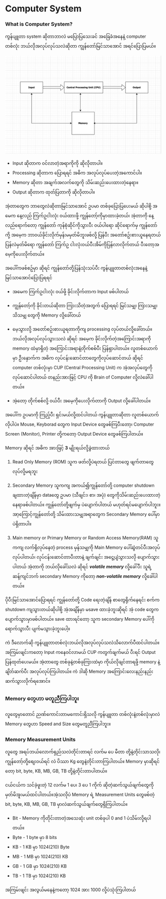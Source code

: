# Computer System

### What is Computer System?

ကွန်ပျူတာ system ဆိုတာဘာလဲ မပြောပြသေးခင် အခြေခံအနေနဲ့ computer တစ်လုံး ဘယ်လိုအလုပ်လုပ်သလဲဆိုတာ ကျွန်တော်မြင်သာအောင် အရင်ပြောပြမယ်။

![How does a computer work](https://github.com/aungsannphyo/Data-Structure-And-Algorithms/blob/main/image/how-computer-work.png?raw=true)


- Input ဆိုတာက ၀င်လာတဲ့အရာကိုကို ဆိုလိုတာပါ။
- Processing ဆိုတာက ပြောရရင် အဓိက အလုပ်လုပ်ပေးတဲ့အကောင်ပါ။
- Memory ဆိုတာ အချက်အလက်တွေကို သိမ်းဆည်းပေးထားတဲ့နေရာ။
- Output ဆိုတာက ထုတ်ပြတာကို ဆိုလိုတာပါ။

အဲ့တာတွေက ဘာတွေလဲဆိုတာမြင်သာအောင် ဥပမာ တစ်ခုပြောပြပေးမယ် ဆိုပါစို့ အမေက နေ့လည် ကြက်ဥငါးလုံး ၀ယ်ထားဖို့ ကျွန်တော့်ကိုမှာထားခဲ့တယ်၊ အဲ့တာကို နေ့လည်ရောက်တော့ ကျွန်တော် ကုန်စုံဆိုင်ကိုသွားပီး ၀ယ်ပါရော ဆိုင်ရောက်မှ ကျွန်တော်ကို့ အမေ့က ဘာ၀ယ်ခိုင်းလိုက်မှန်းမမှတ်မိဘူးဖစ်လို့ ပြန်ပီး အတော်စဥ်းစားယူနေရတယ် ပြန်လဲမှတ်မိရော ကျွန်တော် ကြက်ဥ ငါးလုံး၀ယ်ပီးအိမ်ကိုပြန်လာလိုက်တယ် ပီးတော့အမေ့ကိုပေးလိုက်တယ်။

အပေါ်ကဖစ်စဥ်မှာ ဆိုရင် ကျွန်တော်တို့ပြန်သုံးသပ်ပီး ကွန်ပျူတာတစ်လုံးအနေနဲ့ မြင်သာအောင်ပြောပြရရင်

- အမေက ကြက်ဥငါးလုံး ၀ယ်ဖို့ ခိုင်းလိုက်တာက Input ဖစ်ပါတယ်
    
- ကျွန်တော့်ကို ခိုင်းတယ်ဆိုတာ ကြားသိတဲ့အတွက် ပြောရရင် မြင်သမျှ၊ ကြားသမျှ၊ သိသမျှ တွေကို Memory လို့ခေါ်တယ်

- မေ့သွားလို့ အတော်စဥ်းစားယူရတာကိုကျ processing လုပ်တယ်လို့ခေါ်တယ်။ ဘယ်လိုအလုပ်လုပ်သွားသလဲ ဆိုရင် အမေ့က ခိုင်းလိုက်တဲ့အကြောင်းအရာကို memory ထဲမှာရှိတဲ့ အကြောင်းအရာနဲ့တိုက်စစ်ပီး ပြန်ရှာပါတယ်။ လူတစ်ယောက်မှာ ဦးနှောက်က အဓိက လုပ်ငန်းဆောင်တာတွေကိုလုပ်ဆောင်တယ် ဆိုရင် computer တစ်လုံးမှာ CUP (Central Processing Unit) က အဲ့အလုပ်တွေကိုလုပ်ဆောင်ပါတယ် တနည်းအားဖြင့် CPU ကို Brain of Computer လို့လဲခေါ်ပါတယ်။
 
- အဲ့တော့ တိုက်စစ်လို့ ၀ယ်ပီး အမေ့ကိုပေးလိုက်တာကို Output လို့ခေါ်ပါတယ်။

အပေါ်က ဥပမာကို ကြည့်ပီး ရှင်းမယ်လို့ထင်ပါတယ် ကွန်ပျူတာဆိုတာ လူတစ်ယောက်လိုပါပဲ။ Mouse, Keyborad တွေက Input Device တွေဖစ်ကြပီးတော့၊ Computer Screen (Monitor), Printer တို့ကတော့ Output Device တွေဖစ်ကြပါတယ်။

Memory ဆိုရင် အဓိက အားဖြင့် **3** မျိုးရယ်လို့ခွဲထားတယ်

1. Read Only Memory (ROM)
   သူက ဖတ်လို့ပဲရတယ် ပြင်တာတွေ ဖျက်တာတွေလုပ်လို့မရဘူး 

2. Secondary Memory
    သူကကျ အကယ်၍ကျွန်တော်တို့ computer shutdown ချထားတဲ့ချိန်မှာ dataတွေ ဥပမာ (သီချင်း၊ စာ၊ အပုံ) တွေကိုသိမ်းဆည်းပေးထားတဲ့နေရာဖစ်ပါတယ်။ ကျွန်တော်တို့ဖျက်မှ ပဲပျောက်ပါတယ် မဟုတ်ရင်မပျောက်ပါဘူး။ အာ့ကြောင့်ကျွန်တော်တို့ သိမ်းထားသမျှအရာတွေက Secondary Memory ပေါ်မှာပဲရှိတာပါ။

3. Main memory or Primary Memory or Random Access Memory(RAM)
   သူကကျ လက်ရှိလုပ်နေတဲ့ process မှန်သမျှကို Main Memory ပေါ်ဆွဲတင်ပီးအလုပ်လုပ်ပါတယ်၊ လုပ်ငန်းဆောင်တာပီးတာနဲ့ ချက်ချင်း အငွေ့ပျံသွားသလို ပျောက်သွားပါတယ် အဲ့တာကို ဘယ်လိုခေါ်သလဲ ဆိုရင် ***volatile memory*** လို့ခေါ်ပီး
   သူရဲ့ဆန့်ကျင်ဘက် secondary Memory ကိုတော့ ***non-volatile memory*** လို့ခေါ်ပါတယ်။

ပိုပီးမြင်သာအောင်ပြောရရင် ကျွန်တော်တို့ Code ရေးတဲ့ချိန် စာတွေရိုက်နေရင်း စက်က shutdown ကျသွားတယ်ဆိုပါစို့ အဲ့အချိန်မှာ မsave ထားခဲ့ဘူးဆိုရင် အဲ့ code တွေကပျောက်သွားမှာဖစ်ပါတယ်။ save ထားရင်တော့ သူက secondary Memory ပေါ်ကိုရောက်သွားပီး ပျက်မသွားခဲ့ဘူးပေါ့။

ကဲ ဒီလောက်ဆို ကွန်ပျူတာတစ်လုံးဘယ်လိုအလုပ်လုပ်သလဲသိလောက်ပီထင်ပါတယ်။ အကြမ်းဖျင်းကတော့ Input ကနေ၀င်လာမယ် CUP ကတွက်ချက်မယ် ပီးရင် Output ပြန်ထုတ်ပေးမယ်။ အဲ့တာတွေ တစ်ခုနဲ့တစ်ခုကြားထဲမှာ ကိုယ်လိုချင်တာရဖို့ memory နဲ့ချိတ်ဆက်ပီး အလုပ်လုပ်ကြပါတယ်။ ကဲ ဒါဆို Memory အကြောင်းလေးနည်းနည်းဆက်သွားလိုက်ရအောင်။

### Memory တွေဟာ မတူညီကြပါဘူး

လူတွေမှာတောင် ညဏ်ကောင်းတာမကောင်းရှိသလို ကွန်ပျူတာ တစ်လုံးနဲ့တစ်လုံးမှာလဲ Memory တွေဟာ Speed and Size တွေမတူညီကြပါဘူး။

### Memory Measurement Units

လူတွေ အရပ်ဘယ်လောက်ရှည်သလဲတိုင်းတာရင် လက်မ ပေ မီတာ တို့နဲ့တိုင်းသာသလို၊ ကျွန်တော့်တို့စျေး၀ယ်ရင် လဲ ပိဿာ Kg တွေနဲ့တိုင်းတာကြပါတယ်။ Memory မှာဆိုရင်တော့ bit, byte, KB, MB, GB, TB တို့နဲ့တိုင်းတာပါတယ်။

ငယ်ငယ်က သင်ခဲ့ဖူးတဲ့ 12 လက်မ 1 ပေ၊ 3 ပေ 1 ကိုက် ဆိုတဲ့ဆက်သွယ်ချက်တွေကိုမှတ်မိအူးမယ်ထင်ပါတယ်။အဲ့သလိုပဲ Memory ရဲ့ Measurement Units တွေဖစ်တဲ့ bit, byte, KB, MB, GB, TB မှာလဲဆက်သွယ်ချက်တွေရှိကြပါတယ်။

- Bit - Memory ကိုတိုင်းတာတဲ့အသေဆုံး unit တစ်ခုပါ 0 and 1 ပဲသိမ်းလို့ရပါတယ်။
- Byte - 1 byte မှာ 8 bits 
- KB - 1 KB မှာ 1024(210) Byte
- MB - 1 MB မှာ 1024(210) KB
- GB - 1 GB မှာ 1024(210) KB
- TB - 1 TB မှာ 1024(210) KB

အကြမ်းဖျင်း အလွယ်မနေနဲ့ကတော့ 1024 အား 1000 လို့ပဲသုံးကြပါတယ်